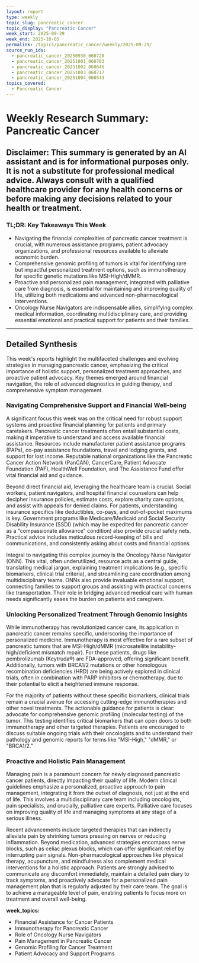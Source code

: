 ```yaml
---
layout: report
type: weekly
topic_slug: pancreatic_cancer
topic_display: "Pancreatic Cancer"
week_start: 2025-09-29
week_end: 2025-10-05
permalink: /topics/pancreatic_cancer/weekly/2025-09-29/
source_run_ids:
  - pancreatic_cancer_20250930_060720
  - pancreatic_cancer_20251001_060703
  - pancreatic_cancer_20251002_060646
  - pancreatic_cancer_20251003_060717
  - pancreatic_cancer_20251004_060543
topics_covered:
  - Pancreatic Cancer
---
```


# Weekly Research Summary: Pancreatic Cancer

**Disclaimer:** This summary is generated by an AI assistant and is for informational purposes only. It is not a substitute for professional medical advice. Always consult with a qualified healthcare provider for any health concerns or before making any decisions related to your health or treatment.
---
### **TL;DR: Key Takeaways This Week**
-   Navigating the financial complexities of pancreatic cancer treatment is crucial, with numerous assistance programs, patient advocacy organizations, and professional resources available to alleviate economic burden.
-   Comprehensive genomic profiling of tumors is vital for identifying rare but impactful personalized treatment options, such as immunotherapy for specific genetic mutations like MSI-High/dMMR.
-   Proactive and personalized pain management, integrated with palliative care from diagnosis, is essential for maintaining and improving quality of life, utilizing both medications and advanced non-pharmacological interventions.
-   Oncology Nurse Navigators are indispensable allies, simplifying complex medical information, coordinating multidisciplinary care, and providing essential emotional and practical support for patients and their families.
---
## Detailed Synthesis

This week's reports highlight the multifaceted challenges and evolving strategies in managing pancreatic cancer, emphasizing the critical importance of holistic support, personalized treatment approaches, and proactive patient advocacy. Key themes emerged around financial navigation, the role of advanced diagnostics in guiding therapy, and comprehensive symptom management.

### Navigating Comprehensive Support and Financial Well-being

A significant focus this week was on the critical need for robust support systems and proactive financial planning for patients and primary caretakers. Pancreatic cancer treatments often entail substantial costs, making it imperative to understand and access available financial assistance. Resources include manufacturer patient assistance programs (PAPs), co-pay assistance foundations, travel and lodging grants, and support for lost income. Reputable national organizations like the Pancreatic Cancer Action Network (PanCAN), CancerCare, Patient Advocate Foundation (PAF), HealthWell Foundation, and The Assistance Fund offer vital financial aid and guidance.

Beyond direct financial aid, leveraging the healthcare team is crucial. Social workers, patient navigators, and hospital financial counselors can help decipher insurance policies, estimate costs, explore charity care options, and assist with appeals for denied claims. For patients, understanding insurance specifics like deductibles, co-pays, and out-of-pocket maximums is key. Government programs like Medicare/Medicaid and Social Security Disability Insurance (SSDI) (which may be expedited for pancreatic cancer as a "compassionate allowance" condition) also provide crucial safety nets. Practical advice includes meticulous record-keeping of bills and communications, and consistently asking about costs and financial options.

Integral to navigating this complex journey is the Oncology Nurse Navigator (ONN). This vital, often underutilized, resource acts as a central guide, translating medical jargon, explaining treatment implications (e.g., specific biomarkers, clinical trial criteria), and streamlining care coordination among multidisciplinary teams. ONNs also provide invaluable emotional support, connecting families to support groups and assisting with practical concerns like transportation. Their role in bridging advanced medical care with human needs significantly eases the burden on patients and caregivers.

### Unlocking Personalized Treatment Through Genomic Insights

While immunotherapy has revolutionized cancer care, its application in pancreatic cancer remains specific, underscoring the importance of personalized medicine. Immunotherapy is most effective for a rare subset of pancreatic tumors that are MSI-High/dMMR (microsatellite instability-high/deficient mismatch repair). For these patients, drugs like pembrolizumab (Keytruda®) are FDA-approved, offering significant benefit. Additionally, tumors with BRCA1/2 mutations or other homologous recombination deficiencies (HRD) are being actively explored in clinical trials, often in combination with PARP inhibitors or chemotherapy, due to their potential to elicit a heightened immune response.

For the majority of patients without these specific biomarkers, clinical trials remain a crucial avenue for accessing cutting-edge immunotherapies and other novel treatments. The actionable guidance for patients is clear: advocate for comprehensive genomic profiling (molecular testing) of the tumor. This testing identifies critical biomarkers that can open doors to both immunotherapy and other targeted therapies. Patients are encouraged to discuss suitable ongoing trials with their oncologists and to understand their pathology and genomic reports for terms like "MSI-High," "dMMR," or "BRCA1/2."

### Proactive and Holistic Pain Management

Managing pain is a paramount concern for newly diagnosed pancreatic cancer patients, directly impacting their quality of life. Modern clinical guidelines emphasize a personalized, proactive approach to pain management, integrating it from the outset of diagnosis, not just at the end of life. This involves a multidisciplinary care team including oncologists, pain specialists, and crucially, palliative care experts. Palliative care focuses on improving quality of life and managing symptoms at any stage of a serious illness.

Recent advancements include targeted therapies that can indirectly alleviate pain by shrinking tumors pressing on nerves or reducing inflammation. Beyond medication, advanced strategies encompass nerve blocks, such as celiac plexus blocks, which can offer significant relief by interrupting pain signals. Non-pharmacological approaches like physical therapy, acupuncture, and mindfulness also complement medical interventions for a holistic approach. Patients are strongly advised to communicate any discomfort immediately, maintain a detailed pain diary to track symptoms, and proactively advocate for a personalized pain management plan that is regularly adjusted by their care team. The goal is to achieve a manageable level of pain, enabling patients to focus more on treatment and overall well-being.

**week_topics:**
- Financial Assistance for Cancer Patients
- Immunotherapy for Pancreatic Cancer
- Role of Oncology Nurse Navigators
- Pain Management in Pancreatic Cancer
- Genomic Profiling for Cancer Treatment
- Patient Advocacy and Support Programs

